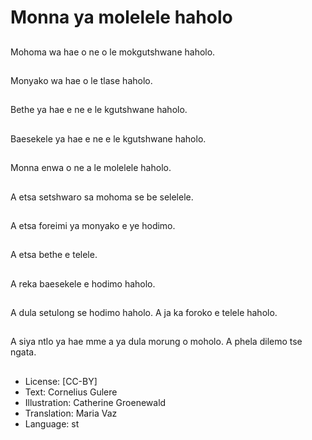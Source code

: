 # Monna ya molelele haholo

##
Mohoma wa hae o ne o le mokgutshwane haholo.

##
Monyako wa hae o le tlase haholo.

##
Bethe ya hae e ne e le kgutshwane haholo.

##
Baesekele ya hae e ne e le kgutshwane haholo.

##
Monna enwa o ne a le molelele haholo.

##
A etsa setshwaro sa mohoma se be selelele.

##
A etsa foreimi ya monyako e ye hodimo.

##
A etsa bethe e telele.

##
A reka baesekele e hodimo haholo.

##
A dula setulong se hodimo haholo.
A ja ka foroko e telele haholo.

##
A siya ntlo ya hae mme a ya dula morung o moholo. A phela dilemo tse ngata.

##
* License: [CC-BY]
* Text: Cornelius Gulere
* Illustration: Catherine Groenewald
* Translation: Maria Vaz
* Language: st
